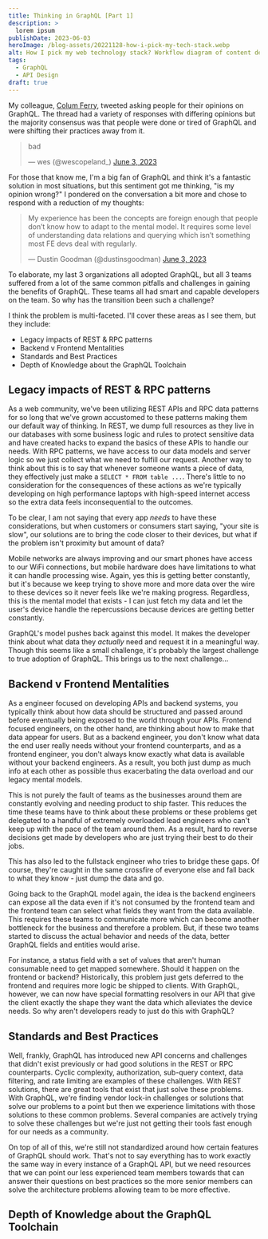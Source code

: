 ```yaml
---
title: Thinking in GraphQL [Part 1]
description: >
  lorem ipsum
publishDate: 2023-06-03
heroImage: /blog-assets/20221128-how-i-pick-my-tech-stack.webp
alt: How I pick my web technology stack? Workflow diagram of content described in the article.
tags:
  - GraphQL
  - API Design
draft: true
---
```


<script async src="https://platform.twitter.com/widgets.js" charset="utf-8"></script>

My colleague, [Colum Ferry](https://twitter.com/FerryColum), tweeted asking people for their opinions on GraphQL. The thread had a variety of responses with differing opinions but the majority consensus was that people were done or tired of GraphQL and were shifting their practices away from it.

<blockquote class="twitter-tweet"><p lang="und" dir="ltr">bad</p>&mdash; wes (@wescopeland_) <a href="https://twitter.com/wescopeland_/status/1665032958493831171?ref_src=twsrc%5Etfw">June 3, 2023</a></blockquote>

For those that know me, I'm a big fan of GraphQL and think it's a fantastic solution in most situations, but this sentiment got me thinking, "is my opinion wrong?" I pondered on the conversation a bit more and chose to respond with a reduction of my thoughts:

<blockquote class="twitter-tweet"><p lang="en" dir="ltr">My experience has been the concepts are foreign enough that people don’t know how to adapt to the mental model. It requires some level of understanding data relations and querying which isn’t something most FE devs deal with regularly.</p>&mdash; Dustin Goodman (@dustinsgoodman) <a href="https://twitter.com/dustinsgoodman/status/1665043300275945477?ref_src=twsrc%5Etfw">June 3, 2023</a></blockquote>

To elaborate, my last 3 organizations all adopted GraphQL, but all 3 teams suffered from a lot of the same common pitfalls and challenges in gaining the benefits of GraphQL. These teams all had smart and capable developers on the team. So why has the transition been such a challenge?

I think the problem is multi-faceted. I'll cover these areas as I see them, but they include:

- Legacy impacts of REST & RPC patterns
- Backend v Frontend Mentalities
- Standards and Best Practices
- Depth of Knowledge about the GraphQL Toolchain

## Legacy impacts of REST & RPC patterns

As a web community, we've been utilizing REST APIs and RPC data patterns for so long that we've grown accustomed to these patterns making them our default way of thinking. In REST, we dump full resources as they live in our databases with some business logic and rules to protect sensitive data and have created hacks to expand the basics of these APIs to handle our needs. With RPC patterns, we have access to our data models and server logic so we just collect what we need to fulfill our request. Another way to think about this is to say that whenever someone wants a piece of data, they effectively just make a `SELECT * FROM table ...`. There's little to no consideration for the consequences of these actions as we're typically developing on high performance laptops with high-speed internet access so the extra data feels inconsequential to the outcomes.

To be clear, I am not saying that every app _needs_ to have these considerations, but when customers or consumers start saying, "your site is slow", our solutions are to bring the code closer to their devices, but what if the problem isn't proximity but amount of data?

Mobile networks are always improving and our smart phones have access to our WiFi connections, but mobile hardware does have limitations to what it can handle processing wise. Again, yes this is getting better constantly, but it's because we keep trying to shove more and more data over the wire to these devices so it never feels like we're making progress. Regardless, this is the mental model that exists - I can just fetch my data and let the user's device handle the repercussions because devices are getting better constantly.

GraphQL's model pushes back against this model. It makes the developer think about what data they _actually_ need and request it in a meaningful way. Though this seems like a small challenge, it's probably the largest challenge to true adoption of GraphQL. This brings us to the next challenge...

## Backend v Frontend Mentalities

As a engineer focused on developing APIs and backend systems, you typically think about how data should be structured and passed around before eventually being exposed to the world through your APIs. Frontend focused engineers, on the other hand, are thinking about how to make that data appear for users. But as a backend engineer, you don't know what data the end user really needs without your frontend counterparts, and as a frontend engineer, you don't always know exactly what data is available without your backend engineers. As a result, you both just dump as much info at each other as possible thus exacerbating the data overload and our legacy mental models.

This is not purely the fault of teams as the businesses around them are constantly evolving and needing product to ship faster. This reduces the time these teams have to think about these problems or these problems get delegated to a handful of extremely overloaded lead engineers who can't keep up with the pace of the team around them. As a result, hard to reverse decisions get made by developers who are just trying their best to do their jobs.

This has also led to the fullstack engineer who tries to bridge these gaps. Of course, they're caught in the same crossfire of everyone else and fall back to what they know - just dump the data and go.

Going back to the GraphQL model again, the idea is the backend engineers can expose all the data even if it's not consumed by the frontend team and the frontend team can select what fields they want from the data available. This requires these teams to communicate more which can become another bottleneck for the business and therefore a problem. But, if these two teams started to discuss the actual behavior and needs of the data, better GraphQL fields and entities would arise.

For instance, a status field with a set of values that aren't human consumable need to get mapped somewhere. Should it happen on the frontend or backend? Historically, this problem just gets deferred to the frontend and requires more logic be shipped to clients. With GraphQL, however, we can now have special formatting resolvers in our API that give the client exactly the shape they want the data which alleviates the device needs. So why aren't developers ready to just do this with GraphQL?

## Standards and Best Practices

Well, frankly, GraphQL has introduced new API concerns and challenges that didn't exist previously or had good solutions in the REST or RPC counterparts. Cyclic complexity, authorization, sub-query context, data filtering, and rate limiting are examples of these challenges. With REST solutions, there are great tools that exist that just solve these problems. With GraphQL, we're finding vendor lock-in challenges or solutions that solve our problems to a point but then we experience limitations with those solutions to these common problems. Several companies are actively trying to solve these challenges but we're just not getting their tools fast enough for our needs as a community.

On top of all of this, we're still not standardized around how certain features of GraphQL should work. That's not to say everything has to work exactly the same way in every instance of a GraphQL API, but we need resources that we can point our less experienced team members towards that can answer their questions on best practices so the more senior members can solve the architecture problems allowing team to be more effective.

## Depth of Knowledge about the GraphQL Toolchain
